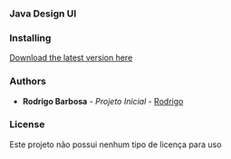 ### Java Design UI  


### Installing 

[Download the latest version here](https://github.com/RodrigoBLima/Project-UI-Java)

### Authors

* **Rodrigo Barbosa** - *Projeto Inicial* - [Rodrigo](https://github.com/RodrigoBLima)

### License

Este projeto não possui nenhum tipo de licença para uso
